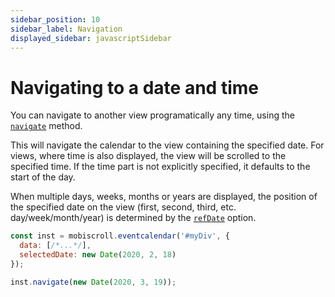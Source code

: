```yaml
---
sidebar_position: 10
sidebar_label: Navigation
displayed_sidebar: javascriptSidebar
---
```


# Navigating to a date and time

You can navigate to another view programatically any time, using the [`navigate`](./api#method-navigate) method.

This will navigate the calendar to the view containing the specified date. For views, where time is also displayed, the view will be scrolled to the specified time. If the time part is not explicitly specified, it defaults to the start of the day.

When multiple days, weeks, months or years are displayed, the position of the specified date on the view (first, second, third, etc. day/week/month/year) is determined by the [`refDate`](./api#opt-refDate) option.

```js
const inst = mobiscroll.eventcalendar('#myDiv', {
  data: [/*...*/],
  selectedDate: new Date(2020, 2, 18)
});

inst.navigate(new Date(2020, 3, 19));
```